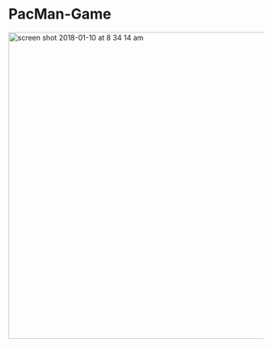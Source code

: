 # PacMan-Game

<img width="605" alt="screen shot 2018-01-10 at 8 34 14 am" src="https://user-images.githubusercontent.com/30241726/34777857-3b61f91c-f5e1-11e7-8879-05f009e5afcc.png">
